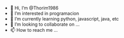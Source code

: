 - 👋 Hi, I’m @Thorim1986
- 👀 I’m interested in programacion
- 🌱 I’m currently learning python, javascript, java, etc
- 💞️ I’m looking to collaborate on ...
- 📫 How to reach me ...

<!---
Thorim1986/Thorim1986 is a ✨ special ✨ repository because its `README.md` (this file) appears on your GitHub profile.
You can click the Preview link to take a look at your changes.
--->
